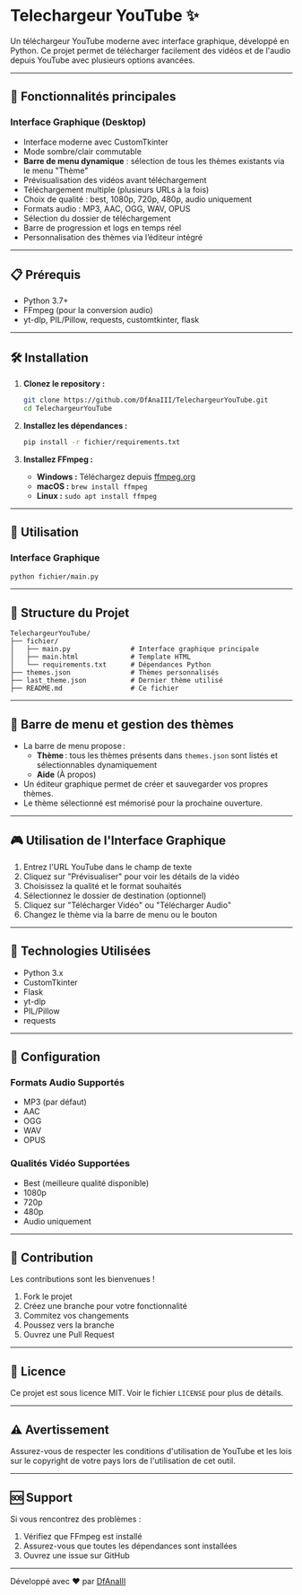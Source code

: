 # Telechargeur YouTube ✨

Un téléchargeur YouTube moderne avec interface graphique, développé en Python. Ce projet permet de télécharger facilement des vidéos et de l'audio depuis YouTube avec plusieurs options avancées.

---

## 🚀 Fonctionnalités principales

### Interface Graphique (Desktop)
- Interface moderne avec CustomTkinter
- Mode sombre/clair commutable
- **Barre de menu dynamique** : sélection de tous les thèmes existants via le menu "Thème"
- Prévisualisation des vidéos avant téléchargement
- Téléchargement multiple (plusieurs URLs à la fois)
- Choix de qualité : best, 1080p, 720p, 480p, audio uniquement
- Formats audio : MP3, AAC, OGG, WAV, OPUS
- Sélection du dossier de téléchargement
- Barre de progression et logs en temps réel
- Personnalisation des thèmes via l’éditeur intégré

---

## 📋 Prérequis

- Python 3.7+
- FFmpeg (pour la conversion audio)
- yt-dlp, PIL/Pillow, requests, customtkinter, flask

---

## 🛠️ Installation

1. **Clonez le repository :**
   ```bash
   git clone https://github.com/DfAnaIII/TelechargeurYouTube.git
   cd TelechargeurYouTube
   ```

2. **Installez les dépendances :**
   ```bash
   pip install -r fichier/requirements.txt
   ```

3. **Installez FFmpeg :**
   - **Windows :** Téléchargez depuis [ffmpeg.org](https://ffmpeg.org/download.html)
   - **macOS :** `brew install ffmpeg`
   - **Linux :** `sudo apt install ffmpeg`

---

## 🚀 Utilisation

### Interface Graphique

```bash
python fichier/main.py
```

---

## 📁 Structure du Projet

```
TelechargeurYouTube/
├── fichier/
│   ├── main.py               # Interface graphique principale
│   ├── main.html             # Template HTML
│   └── requirements.txt      # Dépendances Python  
├── themes.json               # Thèmes personnalisés
├── last_theme.json           # Dernier thème utilisé
├── README.md                 # Ce fichier
```

---

## 🎨 Barre de menu et gestion des thèmes

- La barre de menu propose :
  - **Thème** : tous les thèmes présents dans `themes.json` sont listés et sélectionnables dynamiquement
  - **Aide** (À propos)
- Un éditeur graphique permet de créer et sauvegarder vos propres thèmes.
- Le thème sélectionné est mémorisé pour la prochaine ouverture.

---

## 🎮 Utilisation de l'Interface Graphique

1. Entrez l'URL YouTube dans le champ de texte
2. Cliquez sur "Prévisualiser" pour voir les détails de la vidéo
3. Choisissez la qualité et le format souhaités
4. Sélectionnez le dossier de destination (optionnel)
5. Cliquez sur "Télécharger Vidéo" ou "Télécharger Audio"
6. Changez le thème via la barre de menu ou le bouton

---

## 🔧 Technologies Utilisées

- Python 3.x
- CustomTkinter
- Flask
- yt-dlp
- PIL/Pillow
- requests

---

## 📝 Configuration

### Formats Audio Supportés
- MP3 (par défaut)
- AAC
- OGG
- WAV
- OPUS

### Qualités Vidéo Supportées
- Best (meilleure qualité disponible)
- 1080p
- 720p
- 480p
- Audio uniquement

---

## 🤝 Contribution

Les contributions sont les bienvenues !
1. Fork le projet
2. Créez une branche pour votre fonctionnalité
3. Commitez vos changements
4. Poussez vers la branche
5. Ouvrez une Pull Request

---

## 📄 Licence

Ce projet est sous licence MIT. Voir le fichier `LICENSE` pour plus de détails.

---

## ⚠️ Avertissement

Assurez-vous de respecter les conditions d'utilisation de YouTube et les lois sur le copyright de votre pays lors de l'utilisation de cet outil.

---

## 🆘 Support

Si vous rencontrez des problèmes :
1. Vérifiez que FFmpeg est installé
2. Assurez-vous que toutes les dépendances sont installées
3. Ouvrez une issue sur GitHub

---

Développé avec ❤️ par [DfAnaIII](https://github.com/DfAnaIII)